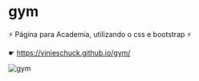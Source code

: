 # gym
⚡ Página para Academia, utilizando o css e bootstrap ⚡

☛ https://vinieschuck.github.io/gym/


![gym](https://user-images.githubusercontent.com/126720389/226478150-cc4a2886-6dd1-4513-916b-a0a67b27a192.gif)
